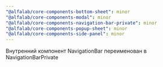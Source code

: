 ```yaml
---
"@alfalab/core-components-bottom-sheet": minor
"@alfalab/core-components-modal": minor
"@alfalab/core-components-navigation-bar-private": minor
"@alfalab/core-components-popup-sheet": minor
"@alfalab/core-components-side-panel": minor
---
```


Внутренний компонент NavigationBar переименован в NavigationBarPrivate
